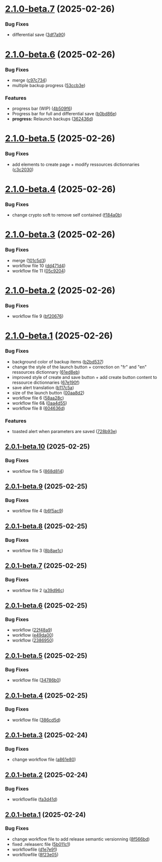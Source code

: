 # [2.1.0-beta.7](https://github.com/MattiasGervilliers/EasySave/compare/v2.1.0-beta.6...v2.1.0-beta.7) (2025-02-26)


### Bug Fixes

* differential save ([3df7a90](https://github.com/MattiasGervilliers/EasySave/commit/3df7a900b4f2823078b481623057b3a2137e2b39))

# [2.1.0-beta.6](https://github.com/MattiasGervilliers/EasySave/compare/v2.1.0-beta.5...v2.1.0-beta.6) (2025-02-26)


### Bug Fixes

* merge ([c97c734](https://github.com/MattiasGervilliers/EasySave/commit/c97c734b75e0202a8d28472bc3ef1ea961513a68))
* multiple backup progress ([53ccb3e](https://github.com/MattiasGervilliers/EasySave/commit/53ccb3e2cce1470136626dd29ed43bc19cc0fbb3))


### Features

* progress bar (WIP) ([4b509f6](https://github.com/MattiasGervilliers/EasySave/commit/4b509f6778e2ba7a3478ca9d52aa3f816a14fa43))
* Progress bar for full and differential save ([b0bd86e](https://github.com/MattiasGervilliers/EasySave/commit/b0bd86edb800886fd5f8837d209abb6703915020))
* **progress:** Relaunch backups ([362436d](https://github.com/MattiasGervilliers/EasySave/commit/362436d27bc04c9e9e9b8c22260825be0029d906))

# [2.1.0-beta.5](https://github.com/MattiasGervilliers/EasySave/compare/v2.1.0-beta.4...v2.1.0-beta.5) (2025-02-26)


### Bug Fixes

* add elements to create page + modify ressources dictionnaries ([c3c2030](https://github.com/MattiasGervilliers/EasySave/commit/c3c203071a3fda3e15ffdc89f672fc9a7f195ca7))

# [2.1.0-beta.4](https://github.com/MattiasGervilliers/EasySave/compare/v2.1.0-beta.3...v2.1.0-beta.4) (2025-02-26)


### Bug Fixes

* change crypto soft to remove self contained ([f184a0b](https://github.com/MattiasGervilliers/EasySave/commit/f184a0b3351411fb96256c0ec953e668d5a7068f))

# [2.1.0-beta.3](https://github.com/MattiasGervilliers/EasySave/compare/v2.1.0-beta.2...v2.1.0-beta.3) (2025-02-26)


### Bug Fixes

* merge ([101c5d3](https://github.com/MattiasGervilliers/EasySave/commit/101c5d3b6e325cf2f9f00c46b9145df37fb1472d))
* workflow file 10 ([dd471d4](https://github.com/MattiasGervilliers/EasySave/commit/dd471d4aebd535af8a4eb072e9fc14898251fb9a))
* workflow file 11 ([05c9204](https://github.com/MattiasGervilliers/EasySave/commit/05c9204120c432bfe4202ed2661fabe64973af00))

# [2.1.0-beta.2](https://github.com/MattiasGervilliers/EasySave/compare/v2.1.0-beta.1...v2.1.0-beta.2) (2025-02-26)


### Bug Fixes

* workflow file 9 ([bf20676](https://github.com/MattiasGervilliers/EasySave/commit/bf206760c8d97066e918bdd2d714a3dba90f1f60))

# [2.1.0-beta.1](https://github.com/MattiasGervilliers/EasySave/compare/v2.0.1-beta.10...v2.1.0-beta.1) (2025-02-26)


### Bug Fixes

* background color of backup items ([b2bd537](https://github.com/MattiasGervilliers/EasySave/commit/b2bd537cebd7777e8df806adf1e1cd5119d07274))
* change the style of the launch button + correction on "fr" and "en" ressources dictionnary ([61ed8eb](https://github.com/MattiasGervilliers/EasySave/commit/61ed8ebd7b5483bf72e74502fe578a180ac34772))
* improved style of create and save button + add create button content to ressource dictionnaries ([67e190f](https://github.com/MattiasGervilliers/EasySave/commit/67e190f0245ed9ff5ff7aa9cf615edbd9defa434))
* save alert translation ([b117c5a](https://github.com/MattiasGervilliers/EasySave/commit/b117c5a6b7164ba3038285e3b23f09190457d200))
* size of the launch button ([00aa8d2](https://github.com/MattiasGervilliers/EasySave/commit/00aa8d22f199b7934ad27bcf388b8567d8f9129b))
* workflow file 6 ([58aa28c](https://github.com/MattiasGervilliers/EasySave/commit/58aa28c3a59942406be35f1f9f7f7b35bbe34781))
* workflow file 6& ([0aa4d55](https://github.com/MattiasGervilliers/EasySave/commit/0aa4d552a53173b78ab7634fcdd6978ba48eb147))
* workflow file 8 ([604636d](https://github.com/MattiasGervilliers/EasySave/commit/604636d694923a427309f9e43ce231076de51d4e))


### Features

* toasted alert when parameters are saved ([728b93e](https://github.com/MattiasGervilliers/EasySave/commit/728b93e2580545f3ef21567ce0ae6f3c73a6c5d4))

## [2.0.1-beta.10](https://github.com/MattiasGervilliers/EasySave/compare/v2.0.1-beta.9...v2.0.1-beta.10) (2025-02-25)


### Bug Fixes

* workflow file 5 ([868d814](https://github.com/MattiasGervilliers/EasySave/commit/868d814bac50aaf78d408a68eebaec6ba8229d81))

## [2.0.1-beta.9](https://github.com/MattiasGervilliers/EasySave/compare/v2.0.1-beta.8...v2.0.1-beta.9) (2025-02-25)


### Bug Fixes

* workflow file 4 ([b6f5ac9](https://github.com/MattiasGervilliers/EasySave/commit/b6f5ac99615ff67f14817bea4f6c34ccb9511791))

## [2.0.1-beta.8](https://github.com/MattiasGervilliers/EasySave/compare/v2.0.1-beta.7...v2.0.1-beta.8) (2025-02-25)


### Bug Fixes

* workflow file 3 ([8b8ae1c](https://github.com/MattiasGervilliers/EasySave/commit/8b8ae1cf4de82e0861a6936d8a6578e81c03c475))

## [2.0.1-beta.7](https://github.com/MattiasGervilliers/EasySave/compare/v2.0.1-beta.6...v2.0.1-beta.7) (2025-02-25)


### Bug Fixes

* workflow file 2 ([a39d96c](https://github.com/MattiasGervilliers/EasySave/commit/a39d96c2d25906107005dc49b2442b4b0703a4ec))

## [2.0.1-beta.6](https://github.com/MattiasGervilliers/EasySave/compare/v2.0.1-beta.5...v2.0.1-beta.6) (2025-02-25)


### Bug Fixes

* workflow ([22f48a9](https://github.com/MattiasGervilliers/EasySave/commit/22f48a9824953126c48a9a57747be5c431419cef))
* workflow ([e49da00](https://github.com/MattiasGervilliers/EasySave/commit/e49da007bce67d2311263416a43ebfe2e9affe0e))
* workflow ([2386950](https://github.com/MattiasGervilliers/EasySave/commit/2386950e7b791a9c0435153b321f71025d5be98f))

## [2.0.1-beta.5](https://github.com/MattiasGervilliers/EasySave/compare/v2.0.1-beta.4...v2.0.1-beta.5) (2025-02-25)


### Bug Fixes

* workflow file ([34786b0](https://github.com/MattiasGervilliers/EasySave/commit/34786b081a262038e74108b4479afe9e65bfb5fb))

## [2.0.1-beta.4](https://github.com/MattiasGervilliers/EasySave/compare/v2.0.1-beta.3...v2.0.1-beta.4) (2025-02-25)


### Bug Fixes

* workflow file ([386cd5d](https://github.com/MattiasGervilliers/EasySave/commit/386cd5d1e286204d62cee7568a59a06c2e33502f))

## [2.0.1-beta.3](https://github.com/MattiasGervilliers/EasySave/compare/v2.0.1-beta.2...v2.0.1-beta.3) (2025-02-24)


### Bug Fixes

* change workflow file ([a861e80](https://github.com/MattiasGervilliers/EasySave/commit/a861e802059a3ae335362816a252c0e9a897d50a))

## [2.0.1-beta.2](https://github.com/MattiasGervilliers/EasySave/compare/v2.0.1-beta.1...v2.0.1-beta.2) (2025-02-24)


### Bug Fixes

* workflowfile ([fa3d41d](https://github.com/MattiasGervilliers/EasySave/commit/fa3d41dddf1627e92b32e27e8a93aaf76ea886d2))

## [2.0.1-beta.1](https://github.com/MattiasGervilliers/EasySave/compare/v2.0.0...v2.0.1-beta.1) (2025-02-24)


### Bug Fixes

* change workflow file to add release semantic versionning ([8f566bd](https://github.com/MattiasGervilliers/EasySave/commit/8f566bd3bad70055685d804d52f7311585018562))
* fixed .releaserc file ([5b011c1](https://github.com/MattiasGervilliers/EasySave/commit/5b011c1f6beb15b211e02241bfc461fca931c428))
* workflowfile ([d1e7e91](https://github.com/MattiasGervilliers/EasySave/commit/d1e7e91b6d37ea379ba5b411f95e0284c83e0fbd))
* workflowfile ([8f23e05](https://github.com/MattiasGervilliers/EasySave/commit/8f23e055b36526f34e340d8b36ac77cc83e503f2))
